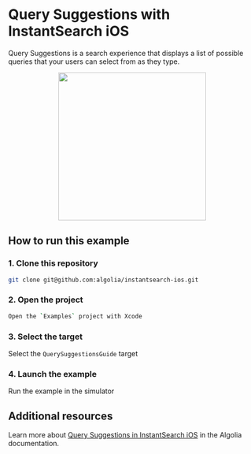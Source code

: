 #  Query Suggestions with InstantSearch iOS

Query Suggestions is a search experience that displays a list of possible queries that your users can select from as 
they type.

<p align="center">
<img src="/Resources/query-sugggestions-guide.gif" width="300"/>
</p>


## How to run this example

### 1. Clone this repository

```sh
git clone git@github.com:algolia/instantsearch-ios.git
```

### 2. Open the project

```sh
Open the `Examples` project with Xcode 
```

### 3. Select the target

Select the `QuerySuggestionsGuide` target

### 4. Launch the example

Run the example in the simulator

## Additional resources
Learn more about [Query Suggestions in InstantSearch iOS](https://www.algolia.com/doc/guides/building-search-ui/ui-and-ux-patterns/query-suggestions/ios/) in the Algolia documentation.

